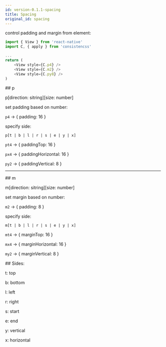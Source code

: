 ```yaml
---
id: version-0.1.1-spacing
title: Spacing
original_id: spacing
---
```


control padding and margin from element:

```js
import { View } from 'react-native'
import C, { apply } from 'consistencss'

...
return (
    <View style={C.p4} />
    <View style={C.m2} />
    <View style={C.py8} />
)
```

## p

p[direction: sitring][size: number]

set padding based on number:

`p4` -> { padding: 16 }

specify side:

`p[t | b | l | r | s | e | y | x]`

`pt4` -> { paddingTop: 16 }

`px4` -> { paddingHorizontal: 16 }

`py2` -> { paddingVertical: 8 }

---

## m

m[direction: sitring][size: number]

set margin based on number:

`m2` -> { padding: 8 }

specify side:

`m[t | b | l | r | s | e | y | x]`

`mt4` -> { marginTop: 16 }

`mx4` -> { marginHorizontal: 16 }

`my2` -> { marginVertical: 8 }

## Sides:

t: top

b: bottom

l: left

r: right

s: start

e: end

y: vertical

x: horizontal

